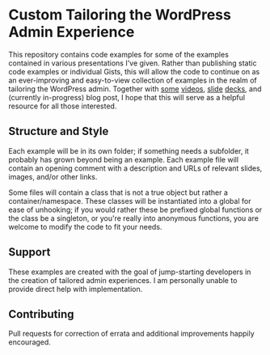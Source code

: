# Custom Tailoring the WordPress Admin Experience

This repository contains code examples for some of the examples contained in various presentations I've given. Rather than publishing static code examples or individual Gists, this will allow the code to continue on as an ever-improving and easy-to-view collection of examples in the realm of tailoring the WordPress admin. Together with [some](http://wordpress.tv/2013/08/11/helen-hou-sandi-custom-tailoring-the-wordpress-admin-experience/) [videos](http://www.youtube.com/watch?v=krL7SXu0YSc), [slide](http://hyhs.me/wcsf2013) [decks](http://hyhs.me/wpnyc2013), and (currently in-progress) blog post, I hope that this will serve as a helpful resource for all those interested.

## Structure and Style

Each example will be in its own folder; if something needs a subfolder, it probably has grown beyond being an example. Each example file will contain an opening comment with a description and URLs of relevant slides, images, and/or other links.

Some files will contain a class that is not a true object but rather a container/namespace. These classes will be instantiated into a global for ease of unhooking; if you would rather these be prefixed global functions or the class be a singleton, or you're really into anonymous functions, you are welcome to modify the code to fit your needs.

## Support

These examples are created with the goal of jump-starting developers in the creation of tailored admin experiences. I am personally unable to provide direct help with implementation.

## Contributing

Pull requests for correction of errata and additional improvements happily encouraged.
